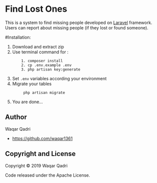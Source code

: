 # Find Lost Ones
This is a system to find missing people developed on [Laravel](https://laravel.com/) framework. Users can report about 
missing people (if they lost or found someone).

#Installation:

1. Download and extract zip
2. Use terminal command for : 
    ```
        1. composer install
        2. cp .env.example .env
        3. php artisan key:generate
3. Set `.env` variables according your environment 
4. Migrate your tables
    ```
         php artisan migrate
5. You are done...

## Author

Waqar Qadri

+ https://github.com/waqar1361

## Copyright and License

Copyright &copy; 2019 Waqar Qadri

Code released under the Apache License.

